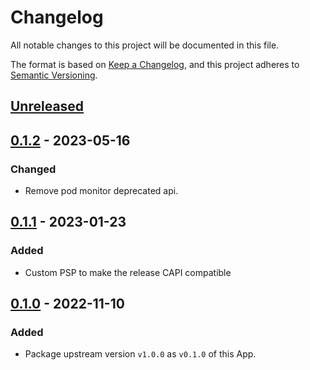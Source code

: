 # Changelog

All notable changes to this project will be documented in this file.

The format is based on [Keep a Changelog](https://keepachangelog.com/en/1.0.0/),
and this project adheres to [Semantic Versioning](https://semver.org/spec/v2.0.0.html).

## [Unreleased]

## [0.1.2] - 2023-05-16

### Changed

- Remove pod monitor deprecated api.

## [0.1.1] - 2023-01-23

### Added

- Custom PSP to make the release CAPI compatible

## [0.1.0] - 2022-11-10

### Added

- Package upstream version `v1.0.0` as `v0.1.0` of this App.

[Unreleased]: https://github.com/giantswarm/caicloud-event-exporter-app/compare/v0.1.2...HEAD
[0.1.2]: https://github.com/giantswarm/caicloud-event-exporter-app/compare/v0.1.1...v0.1.2
[0.1.1]: https://github.com/giantswarm/caicloud-event-exporter-app/compare/v0.1.0...v0.1.1
[0.1.0]: https://github.com/giantswarm/caicloud-event-exporter-app/releases/tag/v0.1.0
